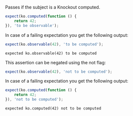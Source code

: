 Passes if the subject is a Knockout computed.

```js
expect(ko.computed(function () {
    return 42;
}), 'to be observable');
```

In case of a failing expectation you get the following output:

```js
expect(ko.observable(42), 'to be computed');
```

```output
expected ko.observable(42) to be computed
```

This assertion can be negated using the not flag:

```js
expect(ko.observable(42), 'not to be computed');
```

In case of a failing expectation you get the following output:

```js
expect(ko.computed(function () {
    return 42;
}), 'not to be computed');
```

```output
expected ko.computed(42) not to be computed
```
